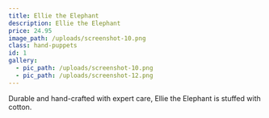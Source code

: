 ```yaml
---
title: Ellie the Elephant
description: Ellie the Elephant
price: 24.95
image_path: /uploads/screenshot-10.png
class: hand-puppets
id: 1
gallery:
  - pic_path: /uploads/screenshot-10.png
  - pic_path: /uploads/screenshot-12.png
---
```



Durable and hand-crafted with expert care, Ellie the Elephant is stuffed with cotton.